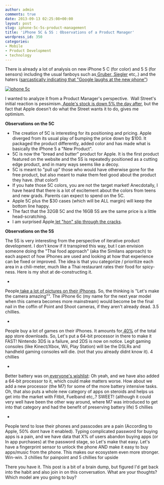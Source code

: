 ```yaml
---
author: admin
comments: true
date: 2013-09-13 02:25:08+00:00
layout: post
slug: iphone-5c-5s-product-management
title: 'iPhone 5C & 5S : Observations of a Product Manager'
wordpress_id: 350
categories:
- Mobile
- Product Development
- technology
---
```


There is already a lot of analysis on new iPhone 5 C (for color) and 5 S (for sensors) including the usual fanboys such as[ Gruber](http://daringfireball.net/2013/09/iphone_5c_5c_event),[ Siegler](http://techcrunch.com/2013/09/10/iphone-5c/) etc,.) and the haters ([sarcastically indicating that "Google laughs at the new phone"](http://www.thestreet.com/story/12033242/1/google-laughs-at-the-new-iphones.html#!))




[![iphone 5c](http://www.startupproductmanager.com/wp-content/uploads/2013/09/iphone5c_2x.jpg)](http://www.startupproductmanager.com/wp-content/uploads/2013/09/iphone5c_2x.jpg)

I wanted to analyze it from a Product Manager's perspective.  Wall Street's initial reaction is pessimism.[ Apple's stock is down 5% the day after](https://www.google.com/finance?chdnp=1&chdd=1&chds=1&chdv=1&chvs=maximized&chdeh=0&chfdeh=0&chdet=1378918680000&chddm=465&chls=IntervalBasedLine&q=NASDAQ:AAPL&&fct=big&ei=0zUxUsCmCO2F0QHIjAE), but the fact that Apple doesn't do what the Street wants it to do, gives me optimism.




**Observations on the 5C**







  * The creation of 5C is interesting for its positioning and pricing. Apple diverged from its usual play of bumping the price down by $100. It packaged the product differently, added color and has made what is basically the iPhone 5 a "New Product".
  * 5C is now the "bread and butter" product for Apple. It is the first product featured on the website and the 5S is repeatedly positioned as a cutting edge product, and in many ways seems like a decoy.
  * 5C is meant to "pull up" those who would have otherwise gone for the free product, but also meant to make them feel good about the product they have. (that color!)
  * If you hate those 5C colors, you are not the target market! Anecdotally, I have heard that there is a lot of excitement about the colors from teens and new grads. Parents can expect to spend on the 5C.
  * Apple 5C plus the $30 cases (which will be ALL margin) will keep the bottom line happy.
  * The fact that the 32GB 5C and the 16GB 5S are the same price is a little head-scratching.
  * I am surprised Apple[ let "hon" slip through the cracks](http://techcrunch.com/2013/09/10/do-i-like-the-iphone-5c-case-non/).

**Observations on the 5S**

The 5S is very interesting from the perspective of iterative product development. I don’t know if it transpired this way, but I can envision someone doing the "Thai food approach" (aka the Similans approach) to each aspect of how iPhones are used and looking at how that experience can be fixed or improved. The idea is that you categorize / prioritize each area in a chili-meter, much like a Thai restaurant rates their food for spicy-ness. Here is my shot at de-constructing it.

  *


People[ take a lot of pictures on their iPhones](http://www.youtube.com/watch?v=NoVW62mwSQQ). So, the thinking is "Let's make the camera amazing"". The iPhone 6c (my name for the next year model when this camera becomes more mainstream) would become be the final nail in the coffin of Point and Shoot cameras, if they aren't already dead. 3.5 chillies.





  *


People buy a lot of games on their iPhones. It amounts for[ 40%](http://blog.appannie.com/app-annie-index-market-q2-2013/) of the total app store downloads. So, Let's put a 64-bit processor in there to make it FAST! Nintendo 3DS is a failure, and 2DS is now on notice. Legit gaming consoles (like Kinect/Xbox, Wii, Play Station) will be the DSLRs and handheld gaming consoles will die. (not that you already didnt know it). 4 chillies





  *


Better battery was on[ everyone's wishlist](http://www.uswitch.com/mobiles/news/2013/09/iphone_5s_better_battery_fingerprint_scanner_are_most_wanted_features_says_survey/): Oh yeah, and we have also added a 64-bit processor to it, which could make matters worse. How about we add a new processor (the M7) for some of the more battery intensive tasks. Oh, that also puts a whole new category of apps on steroids and helps us get into the market with Fitbit, Fuelband etc,.? SWEET! (although it could very well have been the other way around, where M7 was introduced to get into that category and had the benefit of preserving battery life) 5 chillies





  *


People tend to lose their phones and passcodes are a pain (According to Apple, 50% dont have it enabled). Typing complicated password for buying apps is a pain, and we have data that X% of users abandon buying apps (or In app purchases) at the password stage, so Let's make that easy. Let's have a fingerprint sensor to unlock the phone AND make it easy to buy apps/music from the phone. This makes our ecosystem even more stronger. Win-win. 3 chillies for painpoint and 5 chillies for upside







There you have it. This post is a bit of a brain dump, but figured I'd get back into the habit and also join in on this conversation. What are your thoughts? Which model are you going to buy?
